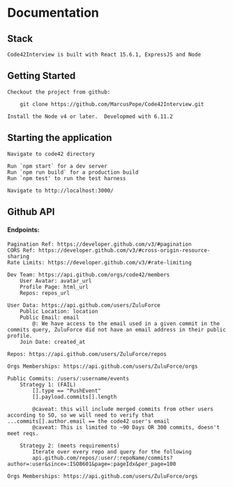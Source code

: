 # Documentation

## Stack

    Code42Interview is built with React 15.6.1, ExpressJS and Node

## Getting Started

    Checkout the project from github:

        git clone https://github.com/MarcusPope/Code42Interview.git

    Install the Node v4 or later.  Developmed with 6.11.2

## Starting the application

    Navigate to code42 directory

    Run `npm start` for a dev server
    Run `npm run build` for a production build
    Run `npm test' to run the test harness

    Navigate to http://localhost:3000/

## Github API

#### Endpoints:

    Pagination Ref: https://developer.github.com/v3/#pagination
    CORS Ref: https://developer.github.com/v3/#cross-origin-resource-sharing
    Rate Limits: https://developer.github.com/v3/#rate-limiting

    Dev Team: https://api.github.com/orgs/code42/members
        User Avatar: avatar_url
        Profile Page: html_url
        Repos: repos_url

    User Data: https://api.github.com/users/ZuluForce
        Public Location: location
        Public Email: email
            @: We have access to the email used in a given commit in the commits query, ZuluForce did not have an email address in their public profile.
        Join Date: created_at

    Repos: https://api.github.com/users/ZuluForce/repos

    Orgs Memberships: https://api.github.com/users/ZuluForce/orgs

    Public Commits: /users/:username/events
        Strategy 1: (FAIL)
            [].type == "PushEvent"
            [].payload.commits[].length

            @caveat: this will include merged commits from other users according to SO, so we will need to verify that ...commits[].author.email == the code42 user's email
            @caveat: This is limited to ~90 Days OR 300 commits, doesn't meet reqs.

        Strategy 2: (meets requirements)
            Iterate over every repo and query for the following
            api.github.com/repos/:user/:repoName/commits?author=:user&since=:ISO8601&page=:pageIdx&per_page=100

    Orgs Memberships: https://api.github.com/users/ZuluForce/orgs

